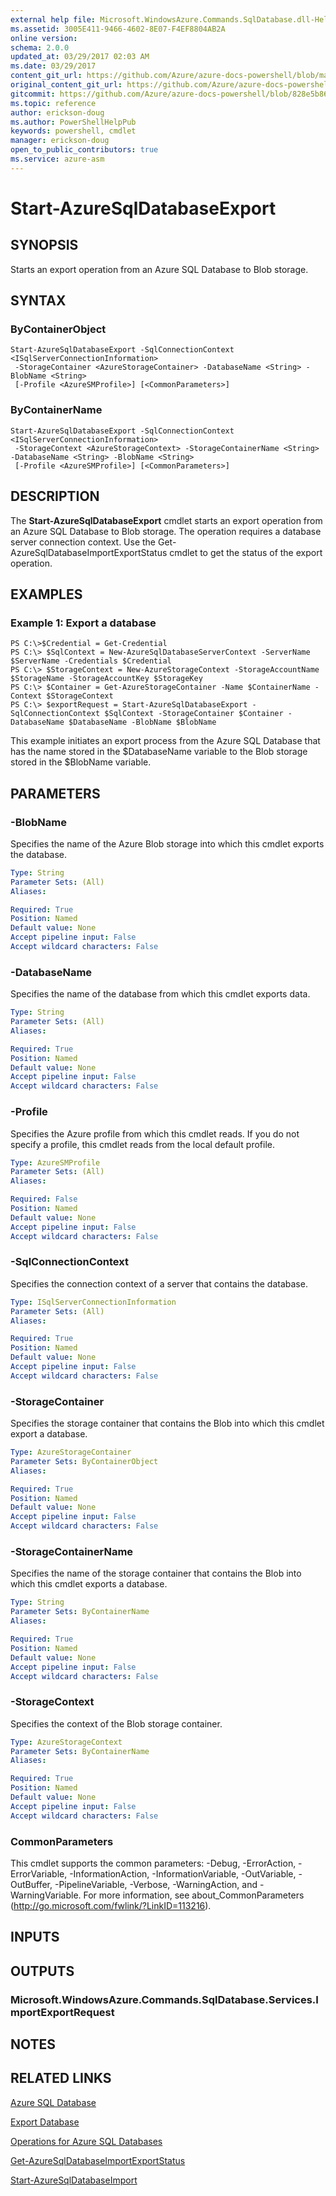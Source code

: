 ```yaml
---
external help file: Microsoft.WindowsAzure.Commands.SqlDatabase.dll-Help.xml
ms.assetid: 3005E411-9466-4602-8E07-F4EF8804AB2A
online version:
schema: 2.0.0
updated_at: 03/29/2017 02:03 AM
ms.date: 03/29/2017
content_git_url: https://github.com/Azure/azure-docs-powershell/blob/master/azureps-cmdlets-docs/ServiceManagement/Azure/v3.7.0/Start-AzureSqlDatabaseExport.md
original_content_git_url: https://github.com/Azure/azure-docs-powershell/blob/master/azureps-cmdlets-docs/ServiceManagement/Azure/v3.7.0/Start-AzureSqlDatabaseExport.md
gitcommit: https://github.com/Azure/azure-docs-powershell/blob/828e5b8648af6bdf3119ffe0cd409647f00de183
ms.topic: reference
author: erickson-doug
ms.author: PowerShellHelpPub
keywords: powershell, cmdlet
manager: erickson-doug
open_to_public_contributors: true
ms.service: azure-asm
---
```


# Start-AzureSqlDatabaseExport

## SYNOPSIS
Starts an export operation from an Azure SQL Database to Blob storage.

## SYNTAX

### ByContainerObject
```
Start-AzureSqlDatabaseExport -SqlConnectionContext <ISqlServerConnectionInformation>
 -StorageContainer <AzureStorageContainer> -DatabaseName <String> -BlobName <String>
 [-Profile <AzureSMProfile>] [<CommonParameters>]
```

### ByContainerName
```
Start-AzureSqlDatabaseExport -SqlConnectionContext <ISqlServerConnectionInformation>
 -StorageContext <AzureStorageContext> -StorageContainerName <String> -DatabaseName <String> -BlobName <String>
 [-Profile <AzureSMProfile>] [<CommonParameters>]
```

## DESCRIPTION
The **Start-AzureSqlDatabaseExport** cmdlet starts an export operation from an Azure SQL Database to Blob storage.
The operation requires a database server connection context.
Use the Get-AzureSqlDatabaseImportExportStatus cmdlet to get the status of the export operation.

## EXAMPLES

### Example 1: Export a database
```
PS C:\>$Credential = Get-Credential
PS C:\> $SqlContext = New-AzureSqlDatabaseServerContext -ServerName $ServerName -Credentials $Credential
PS C:\> $StorageContext = New-AzureStorageContext -StorageAccountName $StorageName -StorageAccountKey $StorageKey
PS C:\> $Container = Get-AzureStorageContainer -Name $ContainerName -Context $StorageContext
PS C:\> $exportRequest = Start-AzureSqlDatabaseExport -SqlConnectionContext $SqlContext -StorageContainer $Container -DatabaseName $DatabaseName -BlobName $BlobName
```

This example initiates an export process from the Azure SQL Database that has the name stored in the $DatabaseName variable to the Blob storage stored in the $BlobName variable.

## PARAMETERS

### -BlobName
Specifies the name of the Azure Blob storage into which this cmdlet exports the database.

```yaml
Type: String
Parameter Sets: (All)
Aliases: 

Required: True
Position: Named
Default value: None
Accept pipeline input: False
Accept wildcard characters: False
```

### -DatabaseName
Specifies the name of the database from which this cmdlet exports data.

```yaml
Type: String
Parameter Sets: (All)
Aliases: 

Required: True
Position: Named
Default value: None
Accept pipeline input: False
Accept wildcard characters: False
```

### -Profile
Specifies the Azure profile from which this cmdlet reads.
If you do not specify a profile, this cmdlet reads from the local default profile.

```yaml
Type: AzureSMProfile
Parameter Sets: (All)
Aliases: 

Required: False
Position: Named
Default value: None
Accept pipeline input: False
Accept wildcard characters: False
```

### -SqlConnectionContext
Specifies the connection context of a server that contains the database.

```yaml
Type: ISqlServerConnectionInformation
Parameter Sets: (All)
Aliases: 

Required: True
Position: Named
Default value: None
Accept pipeline input: False
Accept wildcard characters: False
```

### -StorageContainer
Specifies the storage container that contains the Blob into which this cmdlet export a database.

```yaml
Type: AzureStorageContainer
Parameter Sets: ByContainerObject
Aliases: 

Required: True
Position: Named
Default value: None
Accept pipeline input: False
Accept wildcard characters: False
```

### -StorageContainerName
Specifies the name of the storage container that contains the Blob into which this cmdlet exports a database.

```yaml
Type: String
Parameter Sets: ByContainerName
Aliases: 

Required: True
Position: Named
Default value: None
Accept pipeline input: False
Accept wildcard characters: False
```

### -StorageContext
Specifies the context of the Blob storage container.

```yaml
Type: AzureStorageContext
Parameter Sets: ByContainerName
Aliases: 

Required: True
Position: Named
Default value: None
Accept pipeline input: False
Accept wildcard characters: False
```

### CommonParameters
This cmdlet supports the common parameters: -Debug, -ErrorAction, -ErrorVariable, -InformationAction, -InformationVariable, -OutVariable, -OutBuffer, -PipelineVariable, -Verbose, -WarningAction, and -WarningVariable. For more information, see about_CommonParameters (http://go.microsoft.com/fwlink/?LinkID=113216).

## INPUTS

## OUTPUTS

### Microsoft.WindowsAzure.Commands.SqlDatabase.Services.ImportExportRequest

## NOTES

## RELATED LINKS

[Azure SQL Database](https://azure.microsoft.com/en-us/services/sql-database/)

[Export Database](https://msdn.microsoft.com/en-us/library/azure/dn781282.aspx)

[Operations for Azure SQL Databases](https://msdn.microsoft.com/en-us/library/azure/dn505719.aspx)

[Get-AzureSqlDatabaseImportExportStatus](./Get-AzureSqlDatabaseImportExportStatus.md)

[Start-AzureSqlDatabaseImport](./Start-AzureSqlDatabaseImport.md)


